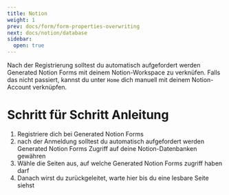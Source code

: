 ```yaml
---
title: Notion
weight: 1
prev: docs/form/form-properties-overwriting
next: docs/notion/database
sidebar:
  open: true
---
```


Nach der Registrierung solltest du automatisch aufgefordert werden Generated Notion Forms mit deinem Notion-Workspace zu verknüfen. Falls das nicht passiert, kannst du unter `Home` dich manuell mit deinem Notion-Account verknüpfen.

# Schritt für Schritt Anleitung

1. Registriere dich bei Generated Notion Forms
2. nach der Anmeldung solltest du automatisch aufgefordert werden Generated Notion Forms Zugriff auf deine Notion-Datenbanken gewähren
3. Wähle die Seiten aus, auf welche Generated Notion Forms zugriff haben darf
4. Danach wirst du zurückgeleitet, warte hier bis du eine lesbare Seite siehst